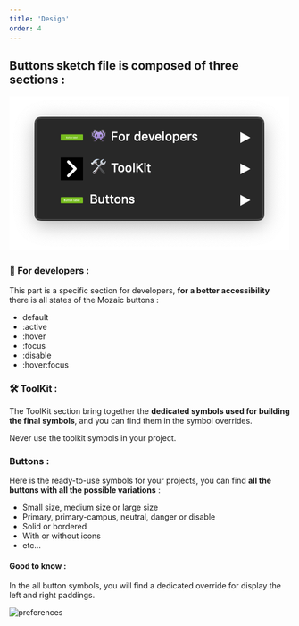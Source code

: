 ```yaml
---
title: 'Design'
order: 4
---
```


## Buttons sketch file is composed of three sections :

![preferences](buttons--sketch-menu.png)

### 👾 For developers :

This part is a specific section for developers, **for a better accessibility** there is all states of the Mozaic buttons :

- default
- :active
- :hover
- :focus
- :disable
- :hover:focus

### 🛠 ToolKit :

The ToolKit section bring together the **dedicated symbols used for building the final symbols**, and you can find them in the symbol overrides.
<br>

<hint type="dont">
  <hintitem dont="true">
  Never use the toolkit symbols in your project.
  </hintitem>
</hint>

### Buttons :

Here is the ready-to-use symbols for your projects, you can find **all the buttons with all the possible variations** :

- Small size, medium size or large size
- Primary, primary-campus, neutral, danger or disable
- Solid or bordered
- With or without icons
- etc...

#### Good to know :

In the all button symbols, you will find a dedicated override for display the left and right paddings.

![preferences](show-padding.png)
